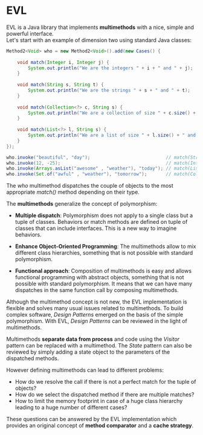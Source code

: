 # EVL

EVL is a Java library that implements **multimethods** with a nice, simple and powerful interface.  
Let's start with an example of dimension two using standard Java classes:

```java
Method2<Void> who = new Method2<Void>().add(new Cases() {
				
	void match(Integer i, Integer j) {
		System.out.println("We are the integers " + i + " and " + j);
	}
	
	void match(String s, String t) {
		System.out.println("We are the strings " + s + " and " + t);
	}
	
	void match(Collection<?> c, String s) {
		System.out.println("We are a collection of size " + c.size() + " and a string " + s);
	}
	
	void match(List<?> l, String s) {
		System.out.println("We are a list of size " + l.size() + " and a string " + s);
	}
});

who.invoke("beautiful", "day");                            // match(String, String) is called
who.invoke(12, -25);                                       // match(Integer, Integer) is called
who.invoke(Arrays.asList("awesome" , "weather"), "today"); // match(List<?>, String) is called
who.invoke(Set.of("awful" , "weather"), "tomorrow");       // match(Collection<?>, String) is called
```

The *who* multimethod dispatches the couple of objects to the most appropriate *match()* method depending on their type.  

The **multimethods** generalize the concept of polymorphism: 

* **Multiple dispatch**: Polymorphism does not apply to a single class but a tuple of classes. Behaviors or match methods are defined on tuple of classes that can include interfaces. This is a new way to imagine behaviors. 

* **Enhance Object-Oriented Programming**: The multimethods allow to mix different class hierarchies, something that is not possible with standard polymorphism.

* **Functional approach**: Composition of multimethods is easy and allows functional programming with abstract objects, something that is not possible with standard polymorphism. It means that we can have many dispatches in the same function call by composing multimethods.


Although the multimethod concept is not new, the EVL implementation is flexible and solves many usual issues related to multimethods.
To build complex software, *Design Patterns* emerged on the basis of the simple polymorphism.
With EVL, *Design Patterns* can be reviewed in the light of multimethods.

Multimethods **separate data from process** and code using the *Visitor* pattern can be replaced with a multimethod.
The *State* pattern can also be reviewed by simply adding a state object to the parameters of the dispatched methods.

However defining multimethods can lead to different problems:

* How do we resolve the call if there is not a perfect match for the tuple of objects?
* How do we select the dispatched method if there are multiple matches?
* How to limit the memory footprint in case of a huge class hierarchy leading to a huge number of different cases?

These questions can be answered by the EVL implementation which provides an original concept of **method comparator** and a **cache strategy**.


